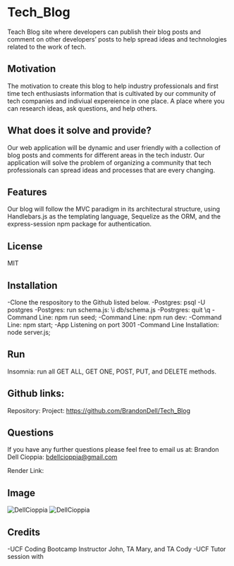 # Tech_Blog
Teach Blog site where developers can publish their blog posts and comment on other developers’ posts to help spread ideas and technologies related to the work of tech.

## Motivation
The motivation to create this blog to help industry professionals and first time tech enthusiasts information that is cultivated by our community of tech companies and indiviual expereience in one place. A place where you can research ideas, ask questions, and help others. 

## What does it solve and provide?
Our web application will be dynamic and user friendly with a collection of blog posts and comments for different areas in the tech industr. Our application will solve the problem of organizing a community that tech professionals can spread ideas and processes that are every changing.  

## Features
Our blog will follow the MVC paradigm in its architectural structure, using Handlebars.js as the templating language, Sequelize as the ORM, and the express-session npm package for authentication.


## License
MIT

## Installation 
-Clone the respository to the Github listed below. 
-Postgres: psql -U postgres
-Postgres: run schema.js:  \i db/schema.js
-Postrgres: quit \q
-Command Line: npm run seed;
-Command Line: npm run dev:
-Command Line: npm start;
-App Listening on port 3001
-Command Line Installation: node server.js;


## Run  
Insomnia: run all GET ALL, GET ONE, POST, PUT, and DELETE methods.
    
## Github links: 
Repository: 
Project: https://github.com/BrandonDell/Tech_Blog

## Questions
If you have any further questions please feel free to email us at: 
Brandon Dell Cioppia: bdellcioppia@gmail.com

Render Link: 

## Image
![DellCioppia]()
![DellCioppia]()
## Credits
-UCF Coding Bootcamp Instructor John, TA Mary, and TA Cody
-UCF Tutor session with 